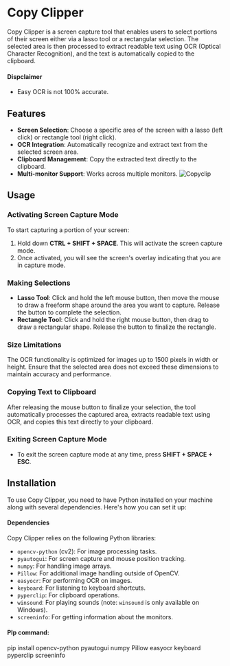 # Copy Clipper

Copy Clipper is a screen capture tool that enables users to select portions of their screen either via a lasso tool or a rectangular selection. The selected area is then processed to extract readable text using OCR (Optical Character Recognition), and the text is automatically copied to the clipboard.

#### Dispclaimer
* Easy OCR is not 100% accurate.

## Features

- **Screen Selection**: Choose a specific area of the screen with a lasso (left click) or rectangle tool (right click).
- **OCR Integration**: Automatically recognize and extract text from the selected screen area.
- **Clipboard Management**: Copy the extracted text directly to the clipboard.
- **Multi-monitor Support**: Works across multiple monitors.
![Copyclip](https://github.com/Gabriel-Halaweh/CopyClipper/assets/115294138/3ae5d815-9f2b-4847-bd7f-10b4e721af4d)

## Usage

### Activating Screen Capture Mode
To start capturing a portion of your screen:
1. Hold down **CTRL + SHIFT + SPACE**. This will activate the screen capture mode.
2. Once activated, you will see the screen's overlay indicating that you are in capture mode.

### Making Selections
- **Lasso Tool**: Click and hold the left mouse button, then move the mouse to draw a freeform shape around the area you want to capture. Release the button to complete the selection.
- **Rectangle Tool**: Click and hold the right mouse button, then drag to draw a rectangular shape. Release the button to finalize the rectangle.

### Size Limitations
The OCR functionality is optimized for images up to 1500 pixels in width or height. Ensure that the selected area does not exceed these dimensions to maintain accuracy and performance.

### Copying Text to Clipboard
After releasing the mouse button to finalize your selection, the tool automatically processes the captured area, extracts readable text using OCR, and copies this text directly to your clipboard.

### Exiting Screen Capture Mode
- To exit the screen capture mode at any time, press **SHIFT + SPACE + ESC**. 


## Installation

To use Copy Clipper, you need to have Python installed on your machine along with several dependencies. Here's how you can set it up:

#### Dependencies

Copy Clipper relies on the following Python libraries:
- `opencv-python` (cv2): For image processing tasks.
- `pyautogui`: For screen capture and mouse position tracking.
- `numpy`: For handling image arrays.
- `Pillow`: For additional image handling outside of OpenCV.
- `easyocr`: For performing OCR on images.
- `keyboard`: For listening to keyboard shortcuts.
- `pyperclip`: For clipboard operations.
- `winsound`: For playing sounds (note: `winsound` is only available on Windows).
- `screeninfo`: For getting information about the monitors.

#### PIp command:
pip install opencv-python pyautogui numpy Pillow easyocr keyboard pyperclip screeninfo
